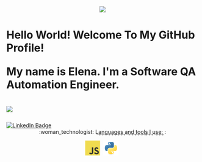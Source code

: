 <div id="header" align="center">
  <img src= "https://media1.giphy.com/media/v1.Y2lkPTc5MGI3NjExeTQxeW5sem94cmswNmp4aWc5YTJqNnZmbzE4dWtrZ3RnZHBmOHgwcyZlcD12MV9pbnRlcm5hbF9naWZfYnlfaWQmY3Q9Zw/S9d8XB557e8phGLBVS/giphy.gif" width="300"/>
</div>

<div id="badges">
 
  <h1>
  Hello World! Welcome To My GitHub Profile! 
  
    
  My name is Elena. I'm a Software QA Automation Engineer. 

  <img src="https://media.giphy.com/media/hvRJCLFzcasrR4ia7z/giphy.gif" width="30px"/>
</h1>
  <a href="https://www.linkedin.com/in/elena-otrosnova-608a29367/">
    <img src="https://img.shields.io/badge/LinkedIn-blue?style=for-the-badge&logo=linkedin&logoColor=white" alt="LinkedIn Badge"/>
  </a>
</div>

<div align="center">
 :woman_technologist: L͢a͢n͢g͢u͢a͢g͢e͢s͢ a͢n͢d͢ t͢o͢o͢l͢s͢ I͢ u͢s͢e͢: : 
<div>
 
  <img src="https://github.com/devicons/devicon/blob/master/icons/javascript/javascript-original.svg" title="JavaScript" alt="JavaScript" width="40" height="40"/>&nbsp;
   <img src="https://github.com/devicons/devicon/blob/master/icons/python/python-original.svg" title="Python" alt="Python" width="40" height="40"/>&nbsp;
  
  
</div>
  
</div>

